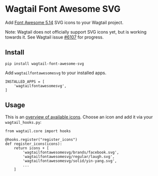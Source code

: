 # Wagtail Font Awesome SVG

Add [Font Awesome 5.14](https://fontawesome.com/icons?d=gallery&m=free) SVG icons to your Wagtail project.

Note: Wagtail does not officially support SVG icons yet, but is working towards it.
See Wagtail issue [#6107](https://github.com/wagtail/wagtail/issues/6107) for progress.


## Install

    pip install wagtail-font-awesome-svg

Add `wagtailfontawesomesvg` to your installed apps.

    INSTALLED_APPS = [
        'wagtailfontawesomesvg',
    ]

    
## Usage

This is an [overview of available icons](https://fontawesome.com/icons?d=gallery&m=free). 
Choose an icon and add it via your `wagtail_hooks.py`:

    from wagtail.core import hooks

    @hooks.register("register_icons")
    def register_icons(icons):
        return icons + [
            'wagtailfontawesomesvg/brands/facebook.svg',
            'wagtailfontawesomesvg/regular/laugh.svg',
            'wagtailfontawesomesvg/solid/yin-yang.svg',
            ...
        ]
